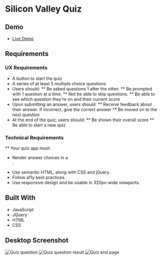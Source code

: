 # Silicon Valley Quiz

## Demo

- [Live Demo](https://www.jenniferkerssen.com/silicon-valley-quiz/)

## Requirements
### UX Requirements
* A button to start the quiz
* A series of at least 5 multiple choice questions
* Users should:
** Be asked questions 1 after the other.
** Be prompted with 1 question at a time.
** Not be able to skip questions.
** Be able to see which question they're on and their current score
* Upon submitting an answer, users should:
** Receive feedback about their answer. If incorrect, give the correct answer
** Be moved on to the next question
* At the end of the quiz, users should:
** Be shown their overall score
** Be able to start a new quiz

### Technical Requirements
** Your quiz app must:
* Render answer choices in a <form>.
* Use semantic HTML, along with CSS and jQuery.
* Follow a11y best practices.
* Use responsive design and be usable in 320px-wide viewports.

## Built With
* JavaScript
* JQuery
* HTML
* CSS


## Desktop Screenshot

![Quiz question](https://i.imgur.com/swfco7g.png)
![Quiz question result](https://i.imgur.com/edCXNGD.png)
![Quiz end page](https://i.imgur.com/87h11uZ.jpg)

